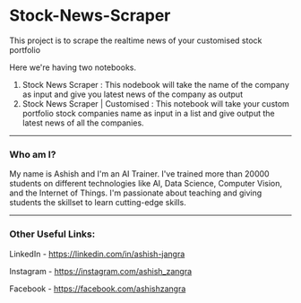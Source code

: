 # Stock-News-Scraper
This project is to scrape the realtime news of your customised stock portfolio

Here we're having two notebooks.

1. Stock News Scraper : This nodebook will take the name of the company as input and give you latest news of the company as output
2. Stock News Scraper | Customised : This notebook will take your custom portfolio stock companies name as input in a list and give output the latest news of all the companies.

-----

### Who am I?

My name is Ashish and I'm an AI Trainer. I've trained more than 20000 students on different technologies like AI, Data Science, Computer Vision, and the Internet of Things. I'm passionate about teaching and giving students the skillset to learn cutting-edge skills.

-----

### Other Useful Links:

LinkedIn - https://linkedin.com/in/ashish-jangra 

Instagram - https://instagram.com/ashish_zangra 

Facebook - https://facebook.com/ashishzangra
